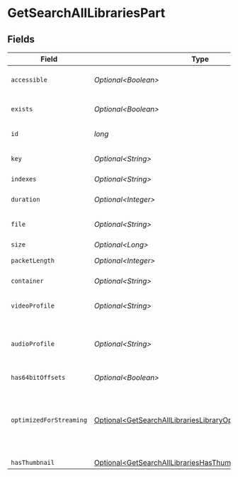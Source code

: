 # GetSearchAllLibrariesPart


## Fields

| Field                                                                                                                                        | Type                                                                                                                                         | Required                                                                                                                                     | Description                                                                                                                                  | Example                                                                                                                                      |
| -------------------------------------------------------------------------------------------------------------------------------------------- | -------------------------------------------------------------------------------------------------------------------------------------------- | -------------------------------------------------------------------------------------------------------------------------------------------- | -------------------------------------------------------------------------------------------------------------------------------------------- | -------------------------------------------------------------------------------------------------------------------------------------------- |
| `accessible`                                                                                                                                 | *Optional\<Boolean>*                                                                                                                         | :heavy_minus_sign:                                                                                                                           | Indicates if the part is accessible.                                                                                                         | true                                                                                                                                         |
| `exists`                                                                                                                                     | *Optional\<Boolean>*                                                                                                                         | :heavy_minus_sign:                                                                                                                           | Indicates if the part exists.                                                                                                                | true                                                                                                                                         |
| `id`                                                                                                                                         | *long*                                                                                                                                       | :heavy_check_mark:                                                                                                                           | Unique part identifier.                                                                                                                      | 418385                                                                                                                                       |
| `key`                                                                                                                                        | *Optional\<String>*                                                                                                                          | :heavy_minus_sign:                                                                                                                           | Key to access this part.                                                                                                                     | /library/parts/418385/1735864239/file.mkv                                                                                                    |
| `indexes`                                                                                                                                    | *Optional\<String>*                                                                                                                          | :heavy_minus_sign:                                                                                                                           | N/A                                                                                                                                          | sd                                                                                                                                           |
| `duration`                                                                                                                                   | *Optional\<Integer>*                                                                                                                         | :heavy_minus_sign:                                                                                                                           | Duration of the part in milliseconds.                                                                                                        | 9610350                                                                                                                                      |
| `file`                                                                                                                                       | *Optional\<String>*                                                                                                                          | :heavy_minus_sign:                                                                                                                           | File path for the part.                                                                                                                      | /mnt/Movies_1/W/Wicked (2024).mkv                                                                                                            |
| `size`                                                                                                                                       | *Optional\<Long>*                                                                                                                            | :heavy_minus_sign:                                                                                                                           | File size in bytes.                                                                                                                          | 30649952104                                                                                                                                  |
| `packetLength`                                                                                                                               | *Optional\<Integer>*                                                                                                                         | :heavy_minus_sign:                                                                                                                           | N/A                                                                                                                                          | 188                                                                                                                                          |
| `container`                                                                                                                                  | *Optional\<String>*                                                                                                                          | :heavy_minus_sign:                                                                                                                           | Container format of the part.                                                                                                                | mkv                                                                                                                                          |
| `videoProfile`                                                                                                                               | *Optional\<String>*                                                                                                                          | :heavy_minus_sign:                                                                                                                           | Video profile for the part.                                                                                                                  | main 10                                                                                                                                      |
| `audioProfile`                                                                                                                               | *Optional\<String>*                                                                                                                          | :heavy_minus_sign:                                                                                                                           | The audio profile used for the media (e.g., DTS, Dolby Digital, etc.).                                                                       | dts                                                                                                                                          |
| `has64bitOffsets`                                                                                                                            | *Optional\<Boolean>*                                                                                                                         | :heavy_minus_sign:                                                                                                                           | N/A                                                                                                                                          | false                                                                                                                                        |
| `optimizedForStreaming`                                                                                                                      | [Optional\<GetSearchAllLibrariesLibraryOptimizedForStreaming>](../../models/operations/GetSearchAllLibrariesLibraryOptimizedForStreaming.md) | :heavy_minus_sign:                                                                                                                           | Has this media been optimized for streaming. NOTE: This can be 0, 1, false or true<br/>                                                      |                                                                                                                                              |
| `hasThumbnail`                                                                                                                               | [Optional\<GetSearchAllLibrariesHasThumbnail>](../../models/operations/GetSearchAllLibrariesHasThumbnail.md)                                 | :heavy_minus_sign:                                                                                                                           | N/A                                                                                                                                          | 1                                                                                                                                            |